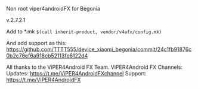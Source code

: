 Non root viper4androidFX for Begonia

v.2.7.2.1

Add to *.mk
```$(call inherit-product, vendor/v4afx/config.mk)```

And add support as this:
https://github.com/TTTT555/device_xiaomi_begonia/commit/24c1fb91876c0b2c76ef6a918cb52113fe6122d4

All thanks to the ViPER4Android FX Team.
ViPER4Android FX Channels:
Updates: https://t.me/ViPER4AndroidFXchannel
Support: https://t.me/ViPER4AndroidFX
